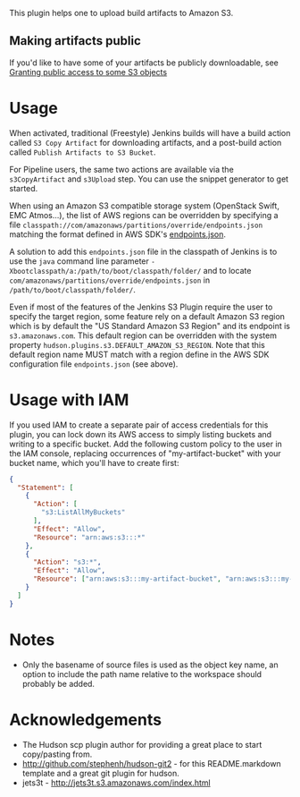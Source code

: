 
This plugin helps one to upload build artifacts to Amazon S3.

## Making artifacts public

If you'd like to have some of your artifacts be publicly downloadable,
see [Granting public access to some S3 objects](https://aws.amazon.com/premiumsupport/knowledge-center/read-access-objects-s3-bucket/)

Usage
=====

When activated, traditional (Freestyle) Jenkins builds will have a
build action called `S3 Copy Artifact` for downloading artifacts,
and a post-build action called `Publish Artifacts to S3 Bucket`.

For Pipeline users, the same two actions are available via the
`s3CopyArtifact` and `s3Upload` step. You can use the snippet generator to get started.

When using an Amazon S3 compatible storage system (OpenStack Swift, EMC Atmos...),
the list of AWS regions can be overridden by specifying a file 
`classpath://com/amazonaws/partitions/override/endpoints.json` matching the format 
defined in AWS SDK's [endpoints.json](https://github.com/aws/aws-sdk-java/blob/master/aws-java-sdk-core/src/main/resources/com/amazonaws/partitions/endpoints.json).

A solution to add this `endpoints.json` file in the classpath of Jenkins is to use the 
`java` command line parameter `-Xbootclasspath/a:/path/to/boot/classpath/folder/` and 
to locate `com/amazonaws/partitions/override/endpoints.json` in `/path/to/boot/classpath/folder/`.


Even if most of the features of the Jenkins S3 Plugin require the user to specify the target region,
some feature rely on a default Amazon S3 region which is by default the "US Standard Amazon S3 Region" 
and its endpoint is `s3.amazonaws.com`. This default region can be overridden with the system property 
`hudson.plugins.s3.DEFAULT_AMAZON_S3_REGION`. 
Note that this default region name MUST match with a region define in the AWS SDK configuration file `endpoints.json`
(see above).

Usage with IAM
=====

If you used IAM to create a separate pair of access credentials for this
plugin, you can lock down its AWS access to simply listing buckets and
writing to a specific bucket. Add the following custom policy to the
user in the IAM console, replacing occurrences of "my-artifact-bucket"
with your bucket name, which you'll have to create first:

``` json
{
  "Statement": [
    {
      "Action": [
        "s3:ListAllMyBuckets"
      ],
      "Effect": "Allow",
      "Resource": "arn:aws:s3:::*"
    },
    {
      "Action": "s3:*",
      "Effect": "Allow",
      "Resource": ["arn:aws:s3:::my-artifact-bucket", "arn:aws:s3:::my-artifact-bucket/*"]
    }
  ]
}
```

Notes
=====

* Only the basename of source files is used as the object key name,
an option to include the path name relative to the workspace
should probably be added.

Acknowledgements
================

* The Hudson scp plugin author for providing a great place to
start copy/pasting from.
* http://github.com/stephenh/hudson-git2 - for this README.markdown
template and a great git plugin for hudson.
* jets3t - http://jets3t.s3.amazonaws.com/index.html
